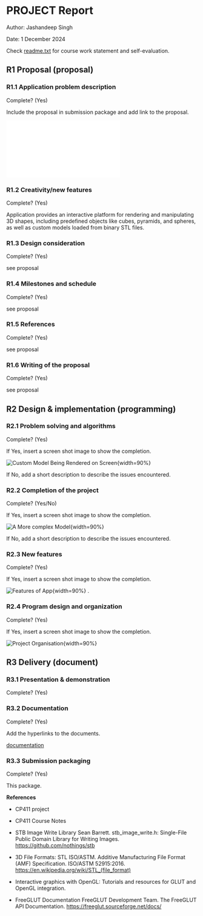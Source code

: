 # PROJECT Report

Author: Jashandeep Singh

Date: 1 December 2024 

Check [readme.txt](readme.txt) for course work statement and self-evaluation. 
  

## R1 Proposal (proposal)

### R1.1 Application problem description
 

Complete? (Yes) 

Include the proposal in submission package and add link to the proposal. 

![proposal](proposal.html)
	

### R1.2 Creativity/new features
 

Complete? (Yes) 

Application provides an interactive platform for rendering and manipulating 3D shapes, including predefined objects like cubes, pyramids, and spheres, as well as custom models loaded from binary STL files. 


### R1.3 Design consideration
 

Complete? (Yes) 

see proposal


### R1.4 Milestones and schedule
 

Complete? (Yes) 

see proposal


### R1.5 References
 

Complete? (Yes) 

see proposal


### R1.6 Writing of the proposal
 

Complete? (Yes) 

see proposal





## R2 Design & implementation (programming)

### R2.1 Problem solving and algorithms
 

Complete? (Yes) 

If Yes, insert a screen shot image to show the completion.

![Custom Model Being Rendered on Screen](images/img1.png){width=90%}


If No, add a short description to describe the issues encountered.

### R2.2 Completion of the project
 

Complete? (Yes/No) 

If Yes, insert a screen shot image to show the completion.

![A More complex Model](images/img2.png){width=90%}

If No, add a short description to describe the issues encountered.

### R2.3 New features
 

Complete? (Yes) 

If Yes, insert a screen shot image to show the completion.

![Features of App](images/img3.png){width=90%}
.

### R2.4 Program design and organization
 

Complete? (Yes) 

If Yes, insert a screen shot image to show the completion.

![Project Organisation](images/img4.png){width=90%}



## R3 Delivery (document)

### R3.1 Presentation & demonstration
 

Complete? (Yes) 



### R3.2 Documentation
 
Complete? (Yes) 

Add the hyperlinks to the documents. 

[documentation](./documentation.html)
	

### R3.3 Submission packaging
 

Complete? (Yes) 

This package.





**References**

- CP411 project
- CP411 Course Notes
- STB Image Write Library
Sean Barrett. stb_image_write.h: Single-File Public Domain Library for Writing Images.
https://github.com/nothings/stb

- 3D File Formats: STL
ISO/ASTM. Additive Manufacturing File Format (AMF) Specification. ISO/ASTM 52915:2016.
https://en.wikipedia.org/wiki/STL_(file_format)

- Interactive graphics with OpenGL: Tutorials and resources for GLUT and OpenGL integration.
- FreeGLUT Documentation
FreeGLUT Development Team. The FreeGLUT API Documentation.
https://freeglut.sourceforge.net/docs/

